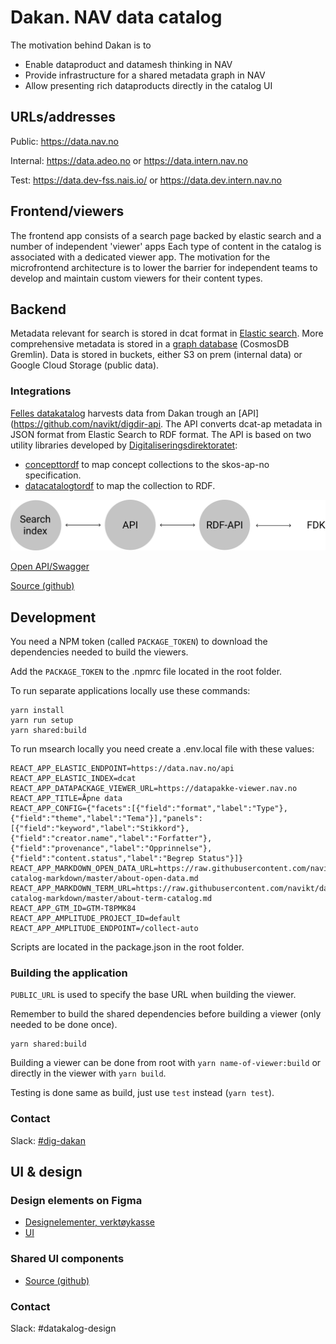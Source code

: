 # Dakan. NAV data catalog

The motivation behind Dakan is to

* Enable dataproduct and datamesh thinking in NAV
* Provide infrastructure for a shared metadata graph in NAV
* Allow presenting rich dataproducts directly in the catalog UI

## URLs/addresses

Public: https://data.nav.no

Internal: https://data.adeo.no or https://data.intern.nav.no

Test: https://data.dev-fss.nais.io/ or https://data.dev.intern.nav.no

## Frontend/viewers

The frontend app consists of a search page backed by elastic search and a number of independent 'viewer' apps
Each type of content in the catalog is associated with a dedicated viewer app.
The motivation for the microfrontend architecture is to lower the barrier for independent teams to develop and maintain custom viewers for their content types.

## Backend 

Metadata relevant for search is stored in dcat format in [Elastic search](https://github.com/navikt/dataverk-api).
More comprehensive metadata is stored in a [graph database](https://github.com/navikt/data-catalog-api) (CosmosDB Gremlin).
Data is stored in buckets, either S3 on prem (internal data) or Google Cloud Storage (public data).

### Integrations

[Felles datakatalog](https://data.norge.no/) harvests data from Dakan trough an [API](https://github.com/navikt/digdir-api.
The API converts dcat-ap metadata in JSON format from Elastic Search to RDF format.
The API is based on two utility libraries developed by [Digitaliseringsdirektoratet](https://github.com/Informasjonsforvaltning):
* [concepttordf](https://github.com/Informasjonsforvaltning/concepttordf) to map concept collections to the skos-ap-no specification.
* [datacatalogtordf](https://github.com/Informasjonsforvaltning/datacatalogtordf) to map the collection to RDF.

![Architecture](./docs/svg/fdk.svg)

[Open API/Swagger](https://data.nav.no/digdir-api/docs)

[Source (github)](https://github.com/navikt/digdir-api)

## Development

You need a NPM token (called `PACKAGE_TOKEN`) to download the dependencies needed to build the viewers.

Add the `PACKAGE_TOKEN` to the .npmrc file located in the root folder.

To run separate applications locally use these commands:

```
yarn install
yarn run setup
yarn shared:build
```

To run msearch locally you need create a .env.local file with these values:
```
REACT_APP_ELASTIC_ENDPOINT=https://data.nav.no/api
REACT_APP_ELASTIC_INDEX=dcat
REACT_APP_DATAPACKAGE_VIEWER_URL=https://datapakke-viewer.nav.no
REACT_APP_TITLE=Åpne data
REACT_APP_CONFIG={"facets":[{"field":"format","label":"Type"},{"field":"theme","label":"Tema"}],"panels":[{"field":"keyword","label":"Stikkord"},{"field":"creator.name","label":"Forfatter"},{"field":"provenance","label":"Opprinnelse"},{"field":"content.status","label":"Begrep Status"}]}
REACT_APP_MARKDOWN_OPEN_DATA_URL=https://raw.githubusercontent.com/navikt/data-catalog-markdown/master/about-open-data.md
REACT_APP_MARKDOWN_TERM_URL=https://raw.githubusercontent.com/navikt/data-catalog-markdown/master/about-term-catalog.md
REACT_APP_GTM_ID=GTM-T8PMK84
REACT_APP_AMPLITUDE_PROJECT_ID=default
REACT_APP_AMPLITUDE_ENDPOINT=/collect-auto
```

Scripts are located in the package.json in the root folder.

### Building the application

`PUBLIC_URL` is used to specify the base URL when building the viewer.

Remember to build the shared dependencies before building a viewer (only needed to be done once).
```
yarn shared:build
```

Building a viewer can be done from root with `yarn name-of-viewer:build` or directly in the viewer with `yarn build`.

Testing is done same as build, just use `test` instead (`yarn test`).

### Contact

Slack: [#dig-dakan](https://nav-it.slack.com/archives/CQ9SV9DNE)

## UI & design

### Design elements on Figma

* [Designelementer, verktøykasse](https://www.figma.com/proto/NPmUvNUbKhBJ2bKH88Tp1F/Datakatalogen)
* [UI](https://www.figma.com/file/NPmUvNUbKhBJ2bKH88Tp1F/Datakatalogen?node-id=109%3A0)

### Shared UI components 

* [Source (github)](https://github.com/navikt/dakan/tree/master/packages/shared/ui)

### Contact

Slack: #datakalog-design




